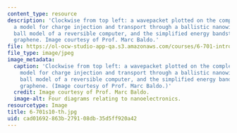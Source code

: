 ```yaml
---
content_type: resource
description: 'Clockwise from top left: a wavepacket plotted on the complex plane,
  a model for charge injection and transport through a ballistic nanowire, a billiard
  ball model of a reversible computer, and the simplified energy bandstructure of
  graphene. Image courtesy of Prof. Marc Baldo.'
file: https://ol-ocw-studio-app-qa.s3.amazonaws.com/courses/6-701-introduction-to-nanoelectronics-spring-2010/cad01692863b279108db35d5ff920a42_6-701s10-th.jpg
file_type: image/jpeg
image_metadata:
  caption: 'Clockwise from top left: a wavepacket plotted on the complex plane, a
    model for charge injection and transport through a ballistic nanowire, a billiard
    ball model of a reversible computer, and the simplified energy bandstructure of
    graphene. (Image courtesy of Prof. Marc Baldo.)'
  credit: Image courtesy of Prof. Marc Baldo.
  image-alt: Four diagrams relating to nanoelectronics.
resourcetype: Image
title: 6-701s10-th.jpg
uid: cad01692-863b-2791-08db-35d5ff920a42
---
```

